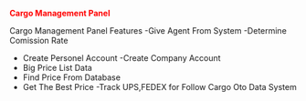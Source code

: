 <b style="color:red">Cargo Management Panel</b>

Cargo Management Panel
Features
-Give Agent From System
-Determine Comission Rate
- Create Personel Account
-Create Company Account
- Big Price List Data
- Find Price From Database
- Get The Best Price
-Track UPS,FEDEX for Follow Cargo Oto Data System
